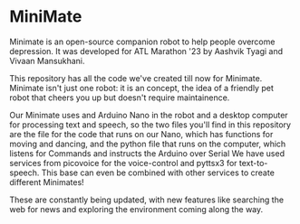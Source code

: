 # MiniMate
Minimate is an open-source companion robot to help people overcome depression. It was developed for ATL Marathon '23 by Aashvik Tyagi and Vivaan Mansukhani.


This repository has all the code we've created till now for Minimate. Minimate isn't just one robot: it is an concept, the idea of a friendly pet robot that cheers you up but doesn't require maintainence.


Our Minimate uses and Arduino Nano in the robot and a desktop computer for processing text and speech, so the two files you'll find in this repository are the file for the code that runs on our Nano, which has functions for moving and dancing, and the python file that runs on the computer, which listens for Commands and instructs the Arduino over Serial
We have used services from picovoice for the voice-control and pyttsx3 for text-to-speech.
This base can even be combined with other services to create different Minimates!

These are constantly being updated, with new features like searching the web for news and exploring the environment coming along the way.
